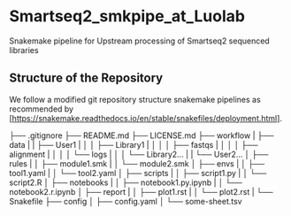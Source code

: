 # Smartseq2_smkpipe_at_Luolab
Snakemake pipeline for Upstream processing of Smartseq2 sequenced libraries

## Structure of the Repository

We follow a modified git repository structure snakemake pipelines as recommended by <snakmake docs>[https://snakemake.readthedocs.io/en/stable/snakefiles/deployment.html].

├── .gitignore
├── README.md
├── LICENSE.md
├── workflow
|   ├── data
|   |   ├── User1
|   │   │   ├── Library1
|   │   │   │   ├── fastqs
|   │   │   │   ├── alignment
|   │   │   │   └── logs
|   │   │   └── Library2...
|   |   └── User2...
│   ├── rules
|   │   ├── module1.smk
|   │   └── module2.smk
│   ├── envs
|   │   ├── tool1.yaml
|   │   └── tool2.yaml
│   ├── scripts
|   │   ├── script1.py
|   │   └── script2.R
│   ├── notebooks
|   │   ├── notebook1.py.ipynb
|   │   └── notebook2.r.ipynb
│   ├── report
|   │   ├── plot1.rst
|   │   └── plot2.rst
|   └── Snakefile
├── config
│   ├── config.yaml
│   └── some-sheet.tsv
